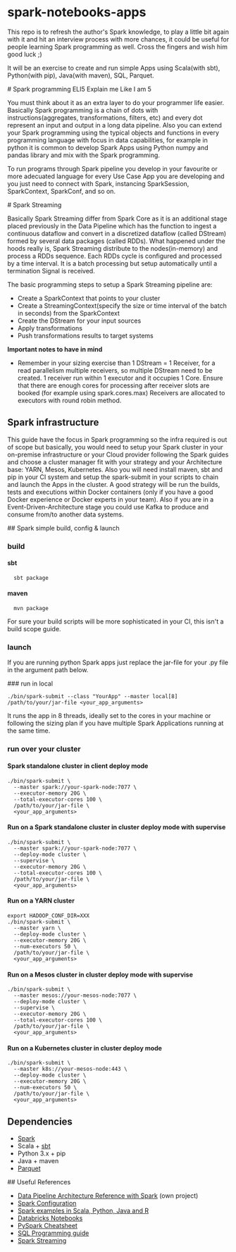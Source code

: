 # spark-notebooks-apps

This repo is to refresh the author's Spark knowledge, to play a little bit again with it and hit an interview process with more chances, it could be useful for people learning Spark programming as well. Cross the fingers and wish him good luck ;)

It will be an exercise to create and run simple Apps using Scala(with sbt), Python(with pip), Java(with maven), SQL, Parquet.

# Spark programming ELI5 Explain me Like I am 5

You must think about it as an extra layer to do your programmer life easier. Basically Spark programming is a chain of dots with instructions(aggregates, transformations, filters, etc) and every dot represent an input and output in a long data pipeline. Also you can extend your Spark programming using the typical objects and functions in every programming language with focus in data capabilities, for example in python it is common to develop Spark Apps using Python numpy and pandas library and mix with the Spark programming.

To run programs through Spark pipeline you develop in your favourite or more adecuated language for every Use Case App you are developing and you just need to connect with Spark, instancing SparkSession, SparkContext, SparkConf, and so on.

# Spark Streaming

Basically Spark Streaming differ from Spark Core as it is an additional stage placed previously in the Data Pipeline which has the function to ingest a continuous dataflow and convert in a discretized dataflow (called DStream) formed by several data packages (called RDDs). What happened under the hoods really is, Spark Streaming distribute to the nodes(in-memory) and process a RDDs sequence. Each RDDs cycle is configured and processed by a time interval. It is a batch processing but setup automatically until a termination Signal is received.

The basic programming steps to setup a Spark Streaming pipeline are:

* Create a SparkContext that points to your cluster
* Create a StreamingContext(specify the size or time interval of the batch in seconds) from the SparkContext
* Create the DStream for your input sources
* Apply transformations
* Push transformations results to target systems

**Important notes to have in mind**
* Remember in your sizing exercise than 1 DStream = 1 Receiver, for a read parallelism multiple receivers, so multiple DStream need to be created. 1 receiver run within 1 executor and it occupies 1 Core. Ensure that there are enough cores for processing after receiver slots are booked (for example using spark.cores.max) Receivers are allocated to executors with round robin method.


## Spark infrastructure

This guide have the focus in Spark programming so the infra required is out of scope but basically, you would need to setup your Spark cluster in your on-premise infrastructure or your Cloud provider following the Spark guides and choose a cluster manager fit with your strategy and your Architecture base: YARN, Mesos, Kubernetes. Also you will need install maven, sbt and pip in your CI system and setup the spark-submit in your scripts to chain and launch the Apps in the cluster. A good strategy will be run the builds, tests and executions within Docker containers (only if you have a good Docker experience or Docker experts in your team). Also if you are in a Event-Driven-Architecture stage you could use Kafka to produce and consume from/to another data systems.

## Spark simple build, config & launch

### build

#### sbt

```console
  sbt package
```

#### maven

```console
  mvn package
```

For sure your build scripts will be more sophisticated in your CI, this isn't a build scope guide.

### launch

If you are running python Spark apps just replace the jar-file for your .py file in the argument path below.

### run in local

```console
./bin/spark-submit --class "YourApp" --master local[8] /path/to/your/jar-file <your_app_arguments>
```
It runs the app in 8 threads, ideally set to the cores in your machine or following the sizing plan if you have multiple Spark Applications running at the same time.

### run over your cluster

#### Spark standalone cluster in client deploy mode

```console
./bin/spark-submit \
  --master spark://your-spark-node:7077 \
  --executor-memory 20G \
  --total-executor-cores 100 \
  /path/to/your/jar-file \
  <your_app_arguments>
```
#### Run on a Spark standalone cluster in cluster deploy mode with supervise

```console
./bin/spark-submit \
  --master spark://your-spark-node:7077 \
  --deploy-mode cluster \
  --supervise \
  --executor-memory 20G \
  --total-executor-cores 100 \
  /path/to/your/jar-file \
  <your_app_arguments>
```

#### Run on a YARN cluster

```console
export HADOOP_CONF_DIR=XXX
./bin/spark-submit \
  --master yarn \
  --deploy-mode cluster \
  --executor-memory 20G \
  --num-executors 50 \
  /path/to/your/jar-file \
  <your_app_arguments>
```
#### Run on a Mesos cluster in cluster deploy mode with supervise

```console
./bin/spark-submit \
  --master mesos://your-mesos-node:7077 \
  --deploy-mode cluster \
  --supervise \
  --executor-memory 20G \
  --total-executor-cores 100 \
  /path/to/your/jar-file \
  <your_app_arguments>
```

#### Run on a Kubernetes cluster in cluster deploy mode

```console
./bin/spark-submit \
  --master k8s://your-mesos-node:443 \
  --deploy-mode cluster \
  --executor-memory 20G \
  --num-executors 50 \
  /path/to/your/jar-file \
  <your_app_arguments>
```



## Dependencies

* [Spark](https://spark.apache.org)
* Scala + [sbt](https://www.scala-sbt.org/)
* Python 3.x + pip
* Java + maven
* [Parquet](https://parquet.apache.org)

## Useful References

* [Data Pipeline Architecture Reference with Spark](https://github.com/manilabay/dot-graphviz-aws/tree/master/diagrams/data-pipeline-architecture-reference) (own project)
* [Spark Configuration](https://spark.apache.org/docs/latest/configuration.html)
* [Spark examples in Scala, Python, Java and R](https://github.com/apache/spark/tree/master/examples/src/main)
* [Databricks Notebooks](https://databricks.com/resources/type/example-notebooks)
* [PySpark Cheatsheet](https://www.datacamp.com/community/blog/pyspark-cheat-sheet-python)
* [SQL Programming guide](https://spark.apache.org/docs/latest/sql-programming-guide.html)
* [Spark Streaming](https://people.apache.org/~pwendell/spark-releases/latest/streaming-programming-guide.html)
